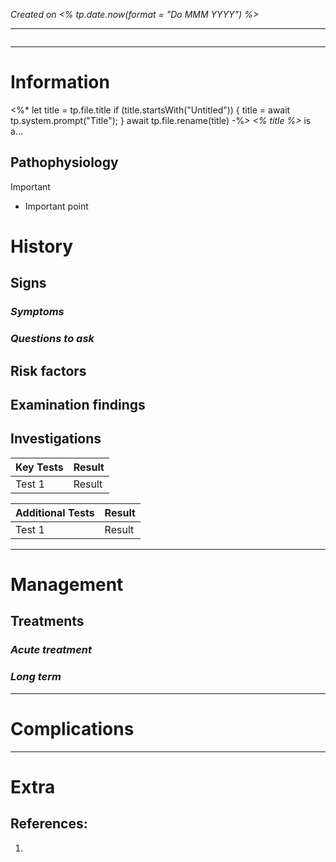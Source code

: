 *Created on <% tp.date.now(format = "Do MMM YYYY") %>*

---
```toc
```
---

# Information
<%* let title = tp.file.title if (title.startsWith("Untitled")) { title = await tp.system.prompt("Title"); } await tp.file.rename(title) -%> *<% title %>* is a...

## Pathophysiology

> [!Important]
- Important point

# History
## Signs
### *Symptoms*

### *Questions to ask*

## Risk factors 

## Examination findings

## Investigations
| Key Tests | Result |
| --------- | ------ |
| Test 1    | Result       |

| Additional Tests | Result |
| ---------------- | ------ |
| Test 1           | Result       |

---

# Management
## Treatments
### *Acute treatment*

### *Long term*

---

# Complications

---

# Extra
## References:
1. 